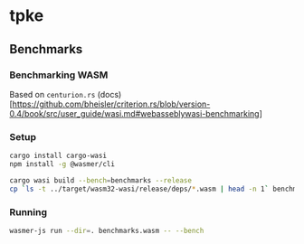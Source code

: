 # tpke

## Benchmarks

### Benchmarking WASM

Based on `centurion.rs` (docs)[https://github.com/bheisler/criterion.rs/blob/version-0.4/book/src/user_guide/wasi.md#webasseblywasi-benchmarking]

### Setup

```bash
cargo install cargo-wasi
npm install -g @wasmer/cli

cargo wasi build --bench=benchmarks --release
cp `ls -t ../target/wasm32-wasi/release/deps/*.wasm | head -n 1` benchmarks.wasm
```

### Running

```bash
wasmer-js run --dir=. benchmarks.wasm -- --bench
```